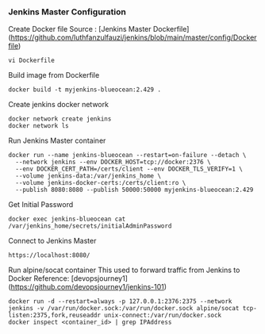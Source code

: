 ### Jenkins Master Configuration

Create Docker file
Source : [Jenkins Master Dockerfile] (https://github.com/luthfanzulfauzi/jenkins/blob/main/master/config/Dockerfile)
```
vi Dockerfile
```

Build image from Dockerfile
```
docker build -t myjenkins-blueocean:2.429 .
```

Create jenkins docker network
```
docker network create jenkins
docker network ls
```

Run Jenkins Master container
```
docker run --name jenkins-blueocean --restart=on-failure --detach \
  --network jenkins --env DOCKER_HOST=tcp://docker:2376 \
  --env DOCKER_CERT_PATH=/certs/client --env DOCKER_TLS_VERIFY=1 \
  --volume jenkins-data:/var/jenkins_home \
  --volume jenkins-docker-certs:/certs/client:ro \
  --publish 8080:8080 --publish 50000:50000 myjenkins-blueocean:2.429
```

Get Initial Password
```
docker exec jenkins-blueocean cat /var/jenkins_home/secrets/initialAdminPassword
```

Connect to Jenkins Master
```
https://localhost:8080/
```

Run alpine/socat container
This used to forward traffic from Jenkins to Docker
Reference: [devopsjourney1] (https://github.com/devopsjourney1/jenkins-101)
```
docker run -d --restart=always -p 127.0.0.1:2376:2375 --network jenkins -v /var/run/docker.sock:/var/run/docker.sock alpine/socat tcp-listen:2375,fork,reuseaddr unix-connect:/var/run/docker.sock
docker inspect <container_id> | grep IPAddress
```
